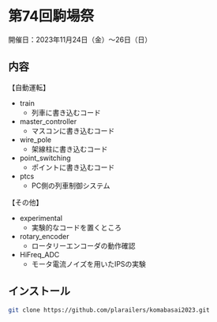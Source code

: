 # 第74回駒場祭

開催日：2023年11月24日（金）～26日（日）

## 内容

【自動運転】
- train
  - 列車に書き込むコード
- master_controller
  - マスコンに書き込むコード
- wire_pole
  - 架線柱に書き込むコード
- point_switching
  - ポイントに書き込むコード
- ptcs
  - PC側の列車制御システム

【その他】
- experimental
  - 実験的なコードを置くところ
- rotary_encoder
  - ロータリーエンコーダの動作確認
- HiFreq_ADC
  - モータ電流ノイズを用いたIPSの実験

## インストール

```sh
git clone https://github.com/plarailers/komabasai2023.git
```
